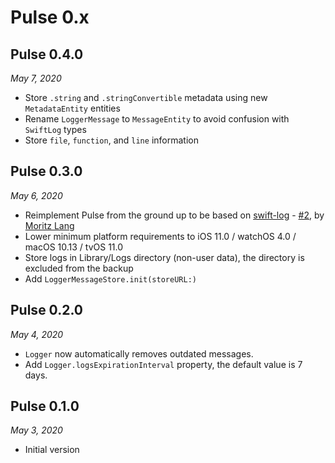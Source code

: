 # Pulse 0.x

## Pulse 0.4.0

*May 7, 2020*

- Store `.string` and `.stringConvertible` metadata using new `MetadataEntity` entities
- Rename `LoggerMessage` to `MessageEntity` to avoid confusion with `SwiftLog` types
- Store `file`, `function`, and `line` information

## Pulse 0.3.0

*May 6, 2020*

- Reimplement Pulse from the ground up to be based on [swift-log](https://github.com/apple/swift-log) - [#2](https://github.com/kean/Pulse/pull/2), by [Moritz Lang](https://github.com/slashmo)
- Lower minimum platform requirements to iOS 11.0 / watchOS 4.0 / macOS 10.13 / tvOS 11.0
- Store logs in Library/Logs directory (non-user data), the directory is excluded from the backup
- Add `LoggerMessageStore.init(storeURL:)`

## Pulse 0.2.0

*May 4, 2020*

- `Logger` now automatically removes outdated messages.
- Add `Logger.logsExpirationInterval` property, the default value is 7 days.

## Pulse 0.1.0

*May 3, 2020*

- Initial version
